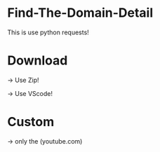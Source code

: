 # Find-The-Domain-Detail

This is use python requests!

# Download
->  Use Zip!


->  Use VScode!


# Custom

-> only the (youtube.com)

